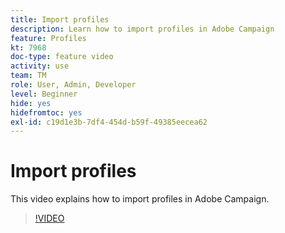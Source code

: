 ```yaml
---
title: Import profiles
description: Learn how to import profiles in Adobe Campaign
feature: Profiles
kt: 7968
doc-type: feature video
activity: use
team: TM
role: User, Admin, Developer
level: Beginner
hide: yes
hidefromtoc: yes
exl-id: c19d1e3b-7df4-454d-b59f-49385eecea62
---
```

# Import profiles

This video explains how to import profiles in Adobe Campaign.

>[!VIDEO](https://video.tv.adobe.com/v/25608?quality=12)
